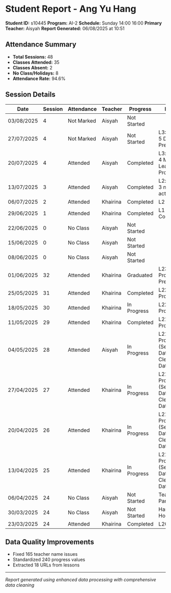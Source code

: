 # Student Report - Ang Yu Hang
**Student ID:** s10445
**Program:** AI-2
**Schedule:** Sunday 14:00 16:00
**Primary Teacher:** Aisyah
**Report Generated:** 06/08/2025 at 10:51

## Attendance Summary
- **Total Sessions:** 48
- **Classes Attended:** 35
- **Classes Absent:** 2
- **No Class/Holidays:** 8
- **Attendance Rate:** 94.6%

## Session Details
| Date | Session | Attendance | Teacher | Progress | Lesson |
|------|---------|------------|---------|----------|---------|
| 03/08/2025 | 4 | Not Marked | Aisyah | Not Started |  |
| 27/07/2025 | 4 | Not Marked | Aisyah | Not Started | L3: Concept 5 Data Preparation |
| 20/07/2025 | 4 | Attended | Aisyah | Completed | L3: concept 4 Machine Learning Process |
| 13/07/2025 | 3 | Attended | Aisyah | Completed | L2: concept 3 notes & activity |
| 06/07/2025 | 2 | Attended | Khairina | Completed | L2 Exercise  |
| 29/06/2025 | 1 | Attended | Khairina | Completed | L1 Exercise: Completed |
| 22/06/2025 | 0 | No Class | Aisyah | Not Started |  |
| 15/06/2025 | 0 | No Class | Aisyah | Not Started |  |
| 08/06/2025 | 0 | No Class | Aisyah | Not Started |  |
| 01/06/2025 | 32 | Attended | Khairina | Graduated | L23: Final Project Presentation |
| 25/05/2025 | 31 | Attended | Khairina | Completed | L22 Final Project |
| 18/05/2025 | 30 | Attended | Khairina | In Progress | L22 Final Project |
| 11/05/2025 | 29 | Attended | Khairina | Completed | L21 Final Project  |
| 04/05/2025 | 28 | Attended | Aisyah | In Progress | L21 Final Project (Setup + Data Cleaning + Data... |
| 27/04/2025 | 27 | Attended | Khairina | In Progress | L21 Final Project (Setup + Data Cleaning + Data... |
| 20/04/2025 | 26 | Attended | Khairina | In Progress | L21 Final Project (Setup + Data Cleaning + Data... |
| 13/04/2025 | 25 | Attended | Khairina | In Progress | L21 Final Project (Setup + Data Cleaning + Data... |
| 06/04/2025 | 24 | No Class | Aisyah | Not Started | Teacher Parent Day |
| 30/03/2025 | 24 | No Class | Aisyah | Not Started | Hari Raya Holiday |
| 23/03/2025 | 24 | Attended | Khairina | Completed | L20 Quiz 2 |

## Data Quality Improvements
- Fixed 165 teacher name issues
- Standardized 240 progress values
- Extracted 18 URLs from lessons

---
*Report generated using enhanced data processing with comprehensive data cleaning*